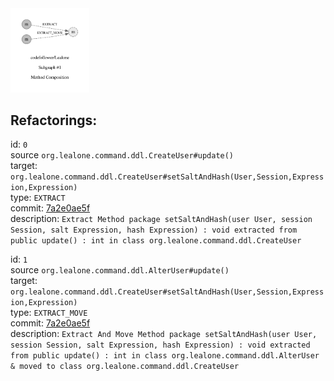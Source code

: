 <img src=subgraph_atomic_1.svg width=25%>

## Refactorings:

id: `0`\
source `org.lealone.command.ddl.CreateUser#update()`\
target: `org.lealone.command.ddl.CreateUser#setSaltAndHash(User,Session,Expression,Expression)`\
type: `EXTRACT`\
commit: [7a2e0ae5f](https://github.com/codefollower/Lealone/commit/7a2e0ae5f6172cbe34f9bc4a5cde666314ff75dd)\
description: `Extract Method package setSaltAndHash(user User, session Session, salt Expression, hash Expression) : void extracted from public update() : int in class org.lealone.command.ddl.CreateUser`

id: `1`\
source `org.lealone.command.ddl.AlterUser#update()`\
target: `org.lealone.command.ddl.CreateUser#setSaltAndHash(User,Session,Expression,Expression)`\
type: `EXTRACT_MOVE`\
commit: [7a2e0ae5f](https://github.com/codefollower/Lealone/commit/7a2e0ae5f6172cbe34f9bc4a5cde666314ff75dd)\
description: `Extract And Move Method package setSaltAndHash(user User, session Session, salt Expression, hash Expression) : void extracted from public update() : int in class org.lealone.command.ddl.AlterUser & moved to class org.lealone.command.ddl.CreateUser`

